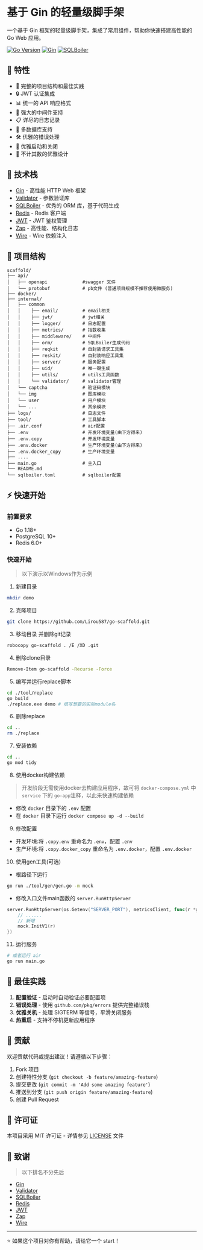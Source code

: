 # 基于 Gin 的轻量级脚手架

一个基于 Gin 框架的轻量级脚手架，集成了常用组件，帮助你快速搭建高性能的 Go Web 应用。

[![Go Version](https://img.shields.io/badge/Go-v1.18+-blue.svg)](https://golang.org/doc/devel/release.html)
[![Gin](https://img.shields.io/badge/Gin-v1.9.0+-green.svg)](https://github.com/gin-gonic/gin)
[![SQLBoiler](https://img.shields.io/badge/SQLBoiler-v4.14.0+-orange.svg)](https://github.com/volatiletech/sqlboiler)

## 🚀 特性

- 📝 完整的项目结构和最佳实践
- 🔒 JWT 认证集成
- 📊 统一的 API 响应格式
- 🔄 强大的中间件支持
- 📋 详尽的日志记录
- 🔌 多数据库支持
- 🛠️ 优雅的错误处理
- 🚦 优雅启动和关闭
- 🎇 不计其数的优雅设计

## 🔧 技术栈

- [Gin](https://github.com/gin-gonic/gin) - 高性能 HTTP Web 框架
- [Validator](https://github.com/go-playground/validator) - 参数验证库
- [SQLBoiler](https://github.com/volatiletech/sqlboiler) - 优秀的 ORM 库，基于代码生成
- [Redis](https://github.com/redis/go-redis) - Redis 客户端
- [JWT](https://github.com/golang-jwt/jwt) - JWT 鉴权管理
- [Zap](https://github.com/uber-go/zap) - 高性能、结构化日志
- [Wire](https://github.com/google/wire) - Wire 依赖注入

## 📁 项目结构

```
scaffold/
├── api/
│   ├── openapi             #swagger 文件
│   └── protobuf            # pb文件 (普通项目规模不推荐使用微服务)
├── docker/
├── internal/
│   ├── common
│   │    ├── email/         # email相关
│   │    ├── jwt/           # jwt相关
│   │    ├── logger/        # 日志配置
│   │    ├── metrics/       # 指数收集
│   │    ├── middleware/    # 中间件
│   │    ├── orm/           # SQLBoiler生成代码
│   │    ├── reqkit         # 自封装请求工具集
│   │    ├── reskit/        # 自封装响应工具集
│   │    ├── server/        # 服务配置
│   │    ├── uid/           # 唯一键生成
│   │    ├── utils/         # utils工具函数
│   │    └── validator/     # validator管理
│   └── captcha             # 验证码模块
│   └── img                 # 图库模块
│   └── user                # 用户模块
│   └── ...                 # 其余模块
├── logs/                   # 日志文件
├── tool/                   # 工具脚本
├── .air.conf               # air配置
├── .env                    # 开发环境变量(由下方得来)
├── .env.copy               # 开发环境变量
├── .env.docker             # 生产环境变量(由下方得来)
├── .env.docker_copy        # 生产环境变量
├── ....
├── main.go                 # 主入口
└── README.md
└── sqlboiler.toml          # sqlboiler配置
```

## ⚡ 快速开始

### 前置要求

- Go 1.18+
- PostgreSQL 10+
- Redis 6.0+

### 快速开始

> 以下演示以Windows作为示例

1. 新建目录
```bash
mkdir demo
```

2. 克隆项目

```bash
git clone https://github.com/Lirou587/go-scaffold.git
```

3. 移动目录 并删除git记录
```bash
robocopy go-scaffold . /E /XD .git
```

4. 删除clone目录
```bash
Remove-Item go-scaffold -Recurse -Force
```

5. 编写并运行replace脚本

```bash
cd ./tool/replace
go build
./replace.exe demo # 填写想要的实际module名
```

6. 删除replace
```bash
cd ..
rm ./replace
```

7. 安装依赖
```bash
cd ..
go mod tidy
```

8. 使用docker构建依赖
> 开发阶段无需使用docker去构建应用程序，故可将 `docker-compose.yml` 中 `service` 下的 `go-app`注释，以此来快速构建依赖
- 修改 `docker` 目录下的 `.env` 配置
- 在 `docker` 目录下运行 `docker compose up -d --build`

9. 修改配置
- 开发环境:将 `.copy.env` 重命名为 `.env`，配置 `.env`
- 生产环境:将 `.copy.docker_copy` 重命名为 `.env.docker`，配置 `.env.docker`

10. 使用gen工具(可选)
- 根路径下运行
```bash
go run ./tool/gen/gen.go -m mock
```
- 修改入口文件main函数的 `server.RunHttpServer`
```go
server.RunHttpServer(os.Getenv("SERVER_PORT"), metricsClient, func(r *gin.RouterGroup) {
    // ......
    // 新增
    mock.InitV1(r)
})
```

11. 运行服务
```bash
# 或者运行 air
go run main.go
```

## 📝 最佳实践
1. **配置验证** - 启动时自动验证必要配置项
2. **错误处理** - 使用 `github.com/pkg/errors` 提供完整错误栈
3. **优雅关机** - 处理 SIGTERM 等信号，平滑关闭服务
4. **热重启** - 支持不停机更新应用程序

## 🤝 贡献

欢迎贡献代码或提出建议！请遵循以下步骤：

1. Fork 项目
2. 创建特性分支 (`git checkout -b feature/amazing-feature`)
3. 提交更改 (`git commit -m 'Add some amazing feature'`)
4. 推送到分支 (`git push origin feature/amazing-feature`)
5. 创建 Pull Request

## 📄 许可证

本项目采用 MIT 许可证 - 详情参见 [LICENSE](LICENSE) 文件

## 🙏 致谢
> 以下排名不分先后

- [Gin](https://github.com/gin-gonic/gin)
- [Validator](https://github.com/go-playground/validator)
- [SQLBoiler](https://github.com/volatiletech/sqlboiler)
- [Redis](https://github.com/redis/go-redis)
- [JWT](https://github.com/golang-jwt/jwt)
- [Zap](https://github.com/uber-go/zap)
- [Wire](https://github.com/google/wire)

---

⭐️ 如果这个项目对你有帮助，请给它一个 start！
